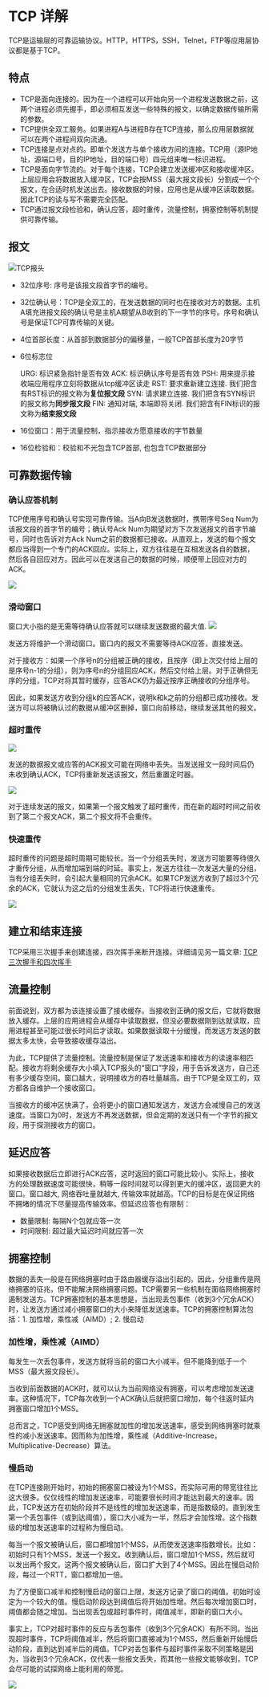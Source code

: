 # TCP 详解

TCP是运输层的可靠运输协议。HTTP，HTTPS，SSH，Telnet，FTP等应用层协议都是基于TCP。

## 特点

- TCP是面向连接的。因为在一个进程可以开始向另一个进程发送数据之前，这两个进程必须先握手，即必须相互发送一些特殊的报文，以确定数据传输所需的参数。
- TCP提供全双工服务。如果进程A与进程B存在TCP连接，那么应用层数据就可以在两个进程间双向流通。
- TCP连接是点对点的。即单个发送方与单个接收方间的连接。TCP用（源IP地址，源端口号，目的IP地址，目的端口号）四元组来唯一标识进程。
- TCP是面向字节流的。对于每个连接，TCP会建立发送缓冲区和接收缓冲区。上层应用会将数据放入缓冲区，TCP会按MSS（最大报文段长）分割成一个个报文，在合适时机发送出去。接收数据的时候，应用也是从缓冲区读取数据。因此TCP的读与写不需要完全匹配。
- TCP通过报文段检验和，确认应答，超时重传，流量控制，拥塞控制等机制提供可靠传输。

## 报文

![TCP报头](https://farm1.staticflickr.com/792/27194088468_4cb0141fc8_b.jpg)

- 32位序号: 序号是该报文段首字节的编号。

- 32位确认号：TCP是全双工的，在发送数据的同时也在接收对方的数据。主机A填充进报文段的确认号是主机A期望从B收到的下一字节的序号。序号和确认号是保证TCP可靠传输的关键。

- 4位首部长度：从首部到数据部分的偏移量，一般TCP首部长度为20字节

- 6位标志位

  URG: 标识紧急指针是否有效
  ACK: 标识确认序号是否有效
  PSH: 用来提示接收端应用程序立刻将数据从tcp缓冲区读走
  RST: 要求重新建立连接. 我们把含有RST标识的报文称为**复位报文段**
  SYN: 请求建立连接. 我们把含有SYN标识的报文称为**同步报文段**
  FIN: 通知对端, 本端即将关闭. 我们把含有FIN标识的报文称为**结束报文段**

- 16位窗口：用于流量控制，指示接收方愿意接收的字节数量

- 16位检验和：校验和不光包含TCP首部, 也包含TCP数据部分

## 可靠数据传输

### 确认应答机制

TCP使用序号和确认号实现可靠传输。当A向B发送数据时，携带序号Seq Num为该报文段的首字节的编号；确认号Ack Num为期望对方下次发送报文的首字节编号，同时也告诉对方Ack Num之前的数据都已接收。从直观上，发送的每个报文都应当得到一个专门的ACK回应。实际上，双方往往是在互相发送各自的数据，然后各自回应对方。因此可以在发送自己的数据的时候，顺便带上回应对方的ACK。

![](https://s3.ax1x.com/2021/01/21/s5CToD.png)

### 滑动窗口

窗口大小指的是无需等待确认应答就可以继续发送数据的最大值. ![](https://img-blog.csdn.net/20180620002804100?watermark/2/text/aHR0cHM6Ly9ibG9nLmNzZG4ubmV0L3NpbmF0XzM2NjI5Njk2/font/5a6L5L2T/fontsize/400/fill/I0JBQkFCMA==/dissolve/70)

 发送方将维护一个滑动窗口。窗口内的报文不需要等待ACK应答，直接发送。

对于接收方：如果一个序号n的分组被正确的接收，且按序（即上次交付给上层的是序号n-1的分组），则为序号n的分组回应ACK，然后交付给上层。对于正确但无序的分组，TCP对将其暂时缓存，应答ACK仍为最近按序正确接收的分组序号。

因此，如果发送方收到分组k的应答ACK，说明k和k之前的分组都已成功接收。发送方可以将被确认过的数据从缓冲区删掉，窗口向前移动，继续发送其他的报文。

### 超时重传

![](https://s3.ax1x.com/2021/01/21/s4jM7j.png)

发送的数据报文或应答的ACK报文可能在网络中丢失。当发送报文一段时间后仍未收到确认ACK，TCP将重新发送该报文，然后重置定时器。

![](https://s3.ax1x.com/2021/01/21/s4XWYq.png)

对于连续发送的报文，如果第一个报文触发了超时重传，而在新的超时时间之前收到了第二个报文ACK，第二个报文将不会重传。

### 快速重传

超时重传的问题是超时周期可能较长。当一个分组丢失时，发送方可能要等待很久才重传分组，从而增加端到端的时延。事实上，发送方往往一次发送大量的分组，当有分组丢失时，会引起大量相同的冗余ACK。如果TCP发送方收到了超过3个冗余的ACK，它就认为这之后的分组发生丢失，TCP将进行快速重传。

![](https://s3.ax1x.com/2021/01/21/s4jcjO.png)

## 建立和结束连接

TCP采用三次握手来创建连接，四次挥手来断开连接。详细请见另一篇文章: [TCP三次握手和四次挥手](network/three-way-handshake.md)

## 流量控制

前面说到，双方都为该连接设置了接收缓存。当接收到正确的报文后，它就将数据放入缓存。上层的应用进程会从缓存中读取数据，但没必要数据刚到达就读取，应用进程甚至可能过很长时间后才读取。如果数据读取十分缓慢，而发送方发送的数据太多太快，会导致接收缓存溢出。

为此，TCP提供了流量控制。流量控制是保证了发送速率和接收方的读速率相匹配。接收方将剩余缓存大小填入TCP报头的“窗口”字段，用于告诉发送方，自己还有多少缓存空间。窗口越大，说明接收方的吞吐量越高。由于TCP是全双工的，双方都各自维护一个接收窗口。

当接收方的缓冲区快满了，会将更小的窗口通知发送方，发送方会减慢自己的发送速度。当窗口为0时，发送方不再发送数据，但会定期的发送只有一个字节的报文段，用于探测接收方的窗口。

## 延迟应答

如果接收数据后立即进行ACK应答，这时返回的窗口可能比较小。实际上，接收方的处理数据速度可能很快，稍等一段时间就可以得到更大的缓冲区，返回更大的窗口。窗口越大, 网络吞吐量就越大, 传输效率就越高。TCP的目标是在保证网络不拥堵的情况下尽量提高传输效率。但延迟应答也有限制：

- 数量限制: 每隔N个包就应答一次
- 时间限制: 超过最大延迟时间就应答一次

## 拥塞控制

数据的丢失一般是在网络拥塞时由于路由器缓存溢出引起的。因此，分组重传是网络拥塞的征兆，但不能解决网络拥塞问题。TCP需要另一些机制在面临网络拥塞时遏制发送方。TCP拥塞控制的基本思想是，当出现丢包事件（收到3个冗余ACK）时，让发送方通过减小拥塞窗口的大小来降低发送速率。TCP的拥塞控制算法包括：1. 加性增，乘性减（AIMD）; 2. 慢启动

### 加性增，乘性减（AIMD）

每发生一次丢包事件，发送方就将当前的窗口大小减半。但不能降到低于一个MSS（最大报文段长）。

当收到前面数据的ACK时，就可以认为当前网络没有拥塞，可以考虑增加发送速率。这种情况下，TCP每次收到一个ACK确认后就把窗口增加，每个往返时延内拥塞窗口增加1个MSS。

总而言之，TCP感受到网络无拥塞就加性的增加发送速率，感受到网络拥塞时就乘性的减小发送速率。因而称为加性增，乘性减（Additive-Increase，Multiplicative-Decrease）算法。

### 慢启动

在TCP连接刚开始时，初始的拥塞窗口被设为1个MSS，而实际可用的带宽往往比这大很多。仅仅线性的增加发送速率，可能要很长时间才能达到最大的速率。因此，TCP发送方在初始阶段并不是线性的增加发送速率，而是指数级的。直到发生第一个丢包事件（或到达阈值），窗口大小减为一半，然后才会加性增。这个指数级的增加发送速率的过程称为慢启动。

每当一个报文被确认后，窗口都增加1个MSS，从而使发送速率指数增长。比如：初始时只有1个MSS，发送一个报文。收到确认后，窗口增加1个MSS，然后就可以发出两个报文。这两个报文被确认后，窗口扩大到了4个MSS。因此在慢启动阶段，每过一个RTT，窗口都增加一倍。

为了方便窗口减半和控制慢启动的窗口上限，发送方记录了窗口的阈值。初始时设定为一个较大的值。慢启动阶段达到阈值后将开始加性增。然后每次增加窗口时，阈值都会随之增加。当出现丢包或超时事件时，阈值减半，即新的窗口大小。

事实上，TCP对超时事件的反应与丢包事件（收到3个冗余ACK）有所不同。当出现超时事件，TCP将阈值减半，然后将窗口直接减为1个MSS，然后重新开始慢启动阶段，直到达到减半后的阈值。TCP对丢包事件与超时事件采取不同策略是因为，当收到3个冗余ACK，仅代表一些报文丢失，而其他一些报文能够收到，TCP会尽可能的试探网络上能利用的带宽。

![](https://s3.ax1x.com/2021/01/22/sIbRMD.png)

